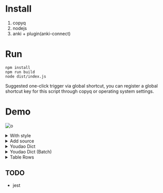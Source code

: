 # Install
1. copyq
2. nodejs
3. anki + plugin(anki-connect)

# Run
```
npm install
npm run build
node dist/index.js
```

Suggested one-click trigger via global shortcut, you can register a global shortcut key for this script through copyq or operating system settings.

# Demo
![o](https://github.com/nanhualyq/copyq-to-anki/assets/6212850/a90833a7-6045-4087-ab56-21fc8cdd1d69)


<details>
  <summary>With style</summary>
  
  ![o](https://github.com/nanhualyq/copyq-to-anki/assets/6212850/afb16f5a-79e0-4728-84e6-e276189f1d00)
</details>

<details>
  <summary>Add source</summary>
  
![o](https://github.com/nanhualyq/copyq-to-anki/assets/6212850/d63d89bb-5033-4b2f-ba1e-1d62f9391c91)
</details>

<details>
  <summary>Youdao Dict</summary>
  
![o](https://github.com/nanhualyq/copyq-to-anki/assets/6212850/1264c06f-68f8-4c45-bde6-08272a16764a)
</details>

<details>
  <summary>Youdao Dict (Batch) </summary>
  
![o](https://github.com/nanhualyq/copyq-to-anki/assets/6212850/35c79ace-9c39-445c-aa26-fb87c88eadb6)
</details>

<details>
  <summary>Table Rows </summary>
  
![o](https://github.com/nanhualyq/copyq-to-anki/assets/6212850/94233280-8c06-4f9f-beb7-58c4331a5674)
</details>

## TODO
- jest